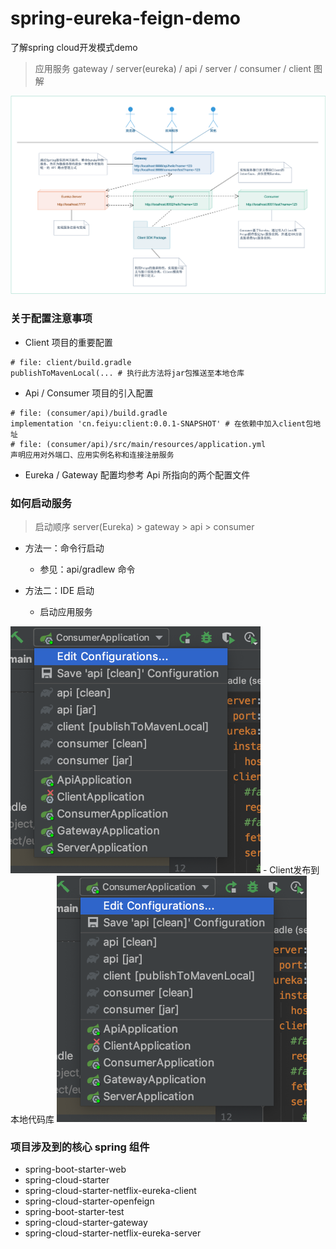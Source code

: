 # spring-eureka-feign-demo
了解spring cloud开发模式demo

> 应用服务 gateway / server(eureka) / api / server / consumer / client 图解

![image](pics/Spring开发框架讲解.png)

### 关于配置注意事项
- Client 项目的重要配置
```
# file: client/build.gradle
publishToMavenLocal(... # 执行此方法将jar包推送至本地仓库
```
- Api / Consumer 项目的引入配置
```
# file: (consumer/api)/build.gradle
implementation 'cn.feiyu:client:0.0.1-SNAPSHOT' # 在依赖中加入client包地址
# file: (consumer/api)/src/main/resources/application.yml
声明应用对外端口、应用实例名称和连接注册服务
```
- Eureka / Gateway 配置均参考 Api 所指向的两个配置文件

### 如何启动服务
> 启动顺序 server(Eureka) > gateway > api > consumer

- 方法一：命令行启动
    * 参见：api/gradlew 命令
    
- 方法二：IDE 启动
    - 启动应用服务
<img width="400" src="https://github.com/yibuyiyin/spring-eureka-feign-demo/raw/master/pics/idea%E6%89%A7%E8%A1%8C%E6%96%B9%E6%B3%95%E6%88%AA%E5%9B%BE.png" />
    - Client发布到本地代码库
<img width="400" src="https://raw.githubusercontent.com/yibuyiyin/spring-eureka-feign-demo/master/pics/idea%E6%89%A7%E8%A1%8C%E6%96%B9%E6%B3%95%E6%88%AA%E5%9B%BE.png" />

### 项目涉及到的核心 spring 组件
- spring-boot-starter-web
- spring-cloud-starter
- spring-cloud-starter-netflix-eureka-client
- spring-cloud-starter-openfeign
- spring-boot-starter-test
- spring-cloud-starter-gateway
- spring-cloud-starter-netflix-eureka-server
